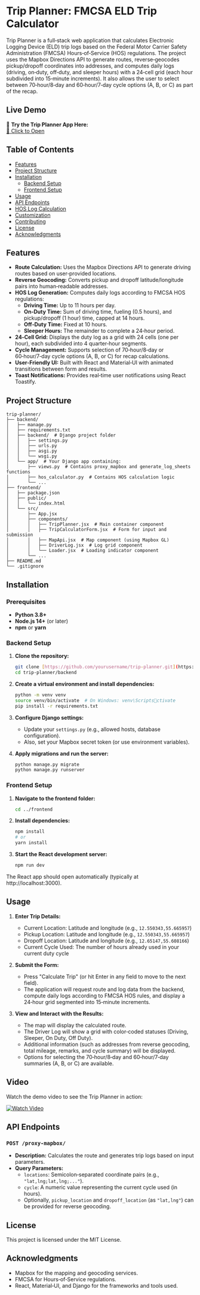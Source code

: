 # Trip Planner: FMCSA ELD Trip Calculator

Trip Planner is a full‑stack web application that calculates Electronic Logging Device (ELD) trip logs based on the Federal Motor Carrier Safety Administration (FMCSA) Hours‑of‑Service (HOS) regulations. The project uses the Mapbox Directions API to generate routes, reverse‑geocodes pickup/dropoff coordinates into addresses, and computes daily logs (driving, on‑duty, off‑duty, and sleeper hours) with a 24‑cell grid (each hour subdivided into 15‑minute increments). It also allows the user to select between 70‑hour/8‑day and 60‑hour/7‑day cycle options (A, B, or C) as part of the recap.

## Live Demo

🚀 **Try the Trip Planner App Here:**  
[🔗 Click to Open](https://trip-planner-frontend-tau.vercel.app/)  

## Table of Contents

- [Features](#features)
- [Project Structure](#project-structure)
- [Installation](#installation)
  - [Backend Setup](#backend-setup)
  - [Frontend Setup](#frontend-setup)
- [Usage](#usage)
- [API Endpoints](#api-endpoints)
- [HOS Log Calculation](#hos-log-calculation)
- [Customization](#customization)
- [Contributing](#contributing)
- [License](#license)
- [Acknowledgments](#acknowledgments)

## Features

- **Route Calculation:** Uses the Mapbox Directions API to generate driving routes based on user‑provided locations.
- **Reverse Geocoding:** Converts pickup and dropoff latitude/longitude pairs into human‑readable addresses.
- **HOS Log Generation:** Computes daily logs according to FMCSA HOS regulations:
  - **Driving Time:** Up to 11 hours per day.
  - **On‑Duty Time:** Sum of driving time, fueling (0.5 hours), and pickup/dropoff (1 hour) time, capped at 14 hours.
  - **Off‑Duty Time:** Fixed at 10 hours.
  - **Sleeper Hours:** The remainder to complete a 24‑hour period.
- **24‑Cell Grid:** Displays the duty log as a grid with 24 cells (one per hour), each subdivided into 4 quarter‑hour segments.
- **Cycle Management:** Supports selection of 70‑hour/8‑day or 60‑hour/7‑day cycle options (A, B, or C) for recap calculations.
- **User-Friendly UI:** Built with React and Material‑UI with animated transitions between form and results.
- **Toast Notifications:** Provides real‑time user notifications using React Toastify.

## Project Structure

```
trip-planner/
├── backend/
│   ├── manage.py
│   ├── requirements.txt
│   ├── backend/  # Django project folder
│   │   ├── settings.py
│   │   ├── urls.py
│   │   ├── asgi.py
│   │   └── wsgi.py
│   └── app/  # Your Django app containing:
│       ├── views.py  # Contains proxy_mapbox and generate_log_sheets functions
│       ├── hos_calculator.py  # Contains HOS calculation logic
│       └── ...
├── frontend/
│   ├── package.json
│   ├── public/
│   │   └── index.html
│   └── src/
│       ├── App.jsx
│       ├── components/
│       │   ├── TripPlanner.jsx  # Main container component
│       │   ├── TripCalculatorForm.jsx  # Form for input and submission
│       │   ├── MapApi.jsx  # Map component (using Mapbox GL)
│       │   ├── DriverLog.jsx  # Log grid component
│       │   └── Loader.jsx  # Loading indicator component
│       └── ...
├── README.md
└── .gitignore
```

## Installation

### Prerequisites

- **Python 3.8+**
- **Node.js 14+** (or later)
- **npm** or **yarn**

### Backend Setup

1. **Clone the repository:**

   ```bash
   git clone [https://github.com/yourusername/trip-planner.git](https://github.com/LM-Fighter-10/TripPlanner)
   cd trip-planner/backend
   ```

2. **Create a virtual environment and install dependencies:**

   ```bash
   python -m venv venv
   source venv/bin/activate  # On Windows: venv\Scriptsctivate
   pip install -r requirements.txt
   ```

3. **Configure Django settings:**

   - Update your `settings.py` (e.g., allowed hosts, database configuration).
   - Also, set your Mapbox secret token (or use environment variables).

4. **Apply migrations and run the server:**

   ```bash
   python manage.py migrate
   python manage.py runserver
   ```

### Frontend Setup

1. **Navigate to the frontend folder:**

   ```bash
   cd ../frontend
   ```

2. **Install dependencies:**

   ```bash
   npm install
   # or
   yarn install
   ```

3. **Start the React development server:**

   ```bash
   npm run dev
   ```

The React app should open automatically (typically at http://localhost:3000).

## Usage

1. **Enter Trip Details:**
   - Current Location: Latitude and longitude (e.g., `12.550343,55.665957`)
   - Pickup Location: Latitude and longitude (e.g., `12.550343,55.665957`)
   - Dropoff Location: Latitude and longitude (e.g., `12.65147,55.608166`)
   - Current Cycle Used: The number of hours already used in your current duty cycle

2. **Submit the Form:**

   - Press "Calculate Trip" (or hit Enter in any field to move to the next field).
   - The application will request route and log data from the backend, compute daily logs according to FMCSA HOS rules, and display a 24‑hour grid segmented into 15‑minute increments.

3. **View and Interact with the Results:**

   - The map will display the calculated route.
   - The Driver Log will show a grid with color‑coded statuses (Driving, Sleeper, On Duty, Off Duty).
   - Additional information (such as addresses from reverse geocoding, total mileage, remarks, and cycle summary) will be displayed.
   - Options for selecting the 70‑hour/8‑day and 60‑hour/7‑day summaries (A, B, or C) are available.

## Video

Watch the demo video to see the Trip Planner in action:

[![Watch Video](https://cdn.loom.com/sessions/thumbnails/584c3d0aab8d41248a02e8b6ec6529be-0c8f4b4990778aa8-full-play.gif)](https://www.loom.com/share/584c3d0aab8d41248a02e8b6ec6529be?sid=633273c8-7e11-4e2b-b484-6d75bc3842ec)

## API Endpoints

### `POST /proxy-mapbox/`

- **Description:** Calculates the route and generates trip logs based on input parameters.
- **Query Parameters:** 
  - `locations`: Semicolon‑separated coordinate pairs (e.g., `"lat,lng;lat,lng;..."`).
  - `cycle`: A numeric value representing the current cycle used (in hours).
  - Optionally, `pickup_location` and `dropoff_location` (as `"lat,lng"`) can be provided for reverse geocoding.

## License

This project is licensed under the MIT License.

## Acknowledgments

- Mapbox for the mapping and geocoding services.
- FMCSA for Hours‑of‑Service regulations.
- React, Material‑UI, and Django for the frameworks and tools used.
